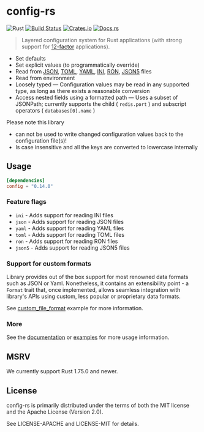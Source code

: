 # config-rs

![Rust](https://img.shields.io/badge/rust-stable-brightgreen.svg)
[![Build Status](https://travis-ci.org/mehcode/config-rs.svg?branch=master)](https://travis-ci.org/mehcode/config-rs)
[![Crates.io](https://img.shields.io/crates/d/config.svg)](https://crates.io/crates/config)
[![Docs.rs](https://docs.rs/config/badge.svg)](https://docs.rs/config)

> Layered configuration system for Rust applications (with strong support for [12-factor] applications).

[12-factor]: https://12factor.net/config

-   Set defaults
-   Set explicit values (to programmatically override)
-   Read from [JSON], [TOML], [YAML], [INI], [RON], [JSON5] files
-   Read from environment
-   Loosely typed — Configuration values may be read in any supported type, as long as there exists a reasonable conversion
-   Access nested fields using a formatted path — Uses a subset of JSONPath; currently supports the child ( `redis.port` ) and subscript operators ( `databases[0].name` )

[JSON]: https://github.com/serde-rs/json
[TOML]: https://github.com/toml-lang/toml
[YAML]: https://github.com/Ethiraric/yaml-rust2
[INI]: https://github.com/zonyitoo/rust-ini
[RON]: https://github.com/ron-rs/ron
[JSON5]: https://github.com/callum-oakley/json5-rs

Please note this library

-   can not be used to write changed configuration values back to the configuration file(s)!
-   Is case insensitive and all the keys are converted to lowercase internally

## Usage

```toml
[dependencies]
config = "0.14.0"
```

### Feature flags

-   `ini` - Adds support for reading INI files
-   `json` - Adds support for reading JSON files
-   `yaml` - Adds support for reading YAML files
-   `toml` - Adds support for reading TOML files
-   `ron` - Adds support for reading RON files
-   `json5` - Adds support for reading JSON5 files

### Support for custom formats

Library provides out of the box support for most renowned data formats such as JSON or Yaml. Nonetheless, it contains an extensibility point - a `Format` trait that, once implemented, allows seamless integration with library's APIs using custom, less popular or proprietary data formats.

See [custom_file_format](https://github.com/mehcode/config-rs/tree/master/examples/custom_file_format) example for more information.

### More

See the [documentation](https://docs.rs/config) or [examples](https://github.com/mehcode/config-rs/tree/master/examples) for
more usage information.

## MSRV

We currently support Rust 1.75.0 and newer.

## License

config-rs is primarily distributed under the terms of both the MIT license and the Apache License (Version 2.0).

See LICENSE-APACHE and LICENSE-MIT for details.
